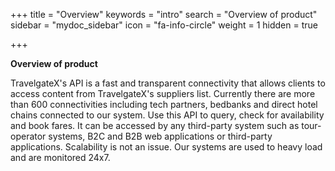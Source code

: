 +++
title = "Overview"
keywords = "intro"
search = "Overview of product"
sidebar = "mydoc_sidebar"
icon = "fa-info-circle"
weight = 1
hidden = true

+++

**Overview of product**

TravelgateX's API is a fast and transparent connectivity that allows clients to access content from TravelgateX's suppliers list. Currently there are more than 600 connectivities including tech partners, bedbanks and direct hotel chains connected to our system. Use this API to query, check for availability and book fares. It can be accessed by any third-party system such as tour-operator systems, B2C and B2B web applications or third-party applications. Scalability is not an issue. Our systems are used to heavy load and are monitored 24x7.
